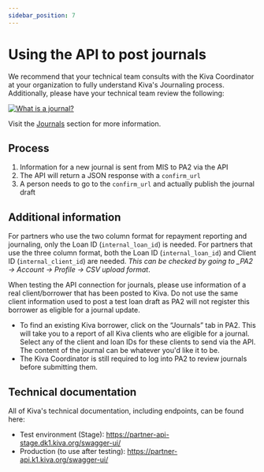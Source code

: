 ```yaml
---
sidebar_position: 7
---
```


# Using the API to post journals


We recommend that your technical team consults with the Kiva Coordinator at your organization to fully understand Kiva's Journaling process. Additionally, please have your technical team review the following:

[![What is a journal?](https://img.youtube.com/vi/irTYtMImrAw/0.jpg)](https://www.youtube.com/watch?v=irTYtMImrAw)

Visit the [Journals](https://kivapartnerhelpcenter.zendesk.com/hc/en-us/categories/360001945772-Journals) section for more information.

## Process

1. Information for a new journal is sent from MIS to PA2 via the API
2. The API will return a JSON response with a `confirm_url`
3. A person needs to go to the `confirm_url` and actually publish the journal draft

## Additional information

For partners who use the two column format for repayment reporting and journaling, only the Loan ID (`internal_loan_id`) is needed. For partners that use the three column format, both the Loan ID (`internal_loan_id`) and Client ID (`internal_client_id`) are needed. *This can be checked by going to _PA2 -> Account -> Profile -> CSV upload format*. 

When testing the API connection for journals, please use information of a real client/borrower that has been posted to Kiva. Do not use the same client information used to post a test loan draft as PA2 will not register this borrower as eligible for a journal update.
* To find an existing Kiva borrower, click on the “Journals” tab in PA2. This will take you to a report of all Kiva clients who are eligible for a journal. Select any of the client and loan IDs for these clients to send via the API.
The content of the journal can be whatever you'd like it to be. 
* The Kiva Coordinator is still required to log into PA2 to review journals before submitting them.

## Technical documentation
All of Kiva's technical documentation, including endpoints, can be found here:
* Test environment (Stage): https://partner-api-stage.dk1.kiva.org/swagger-ui/
* Production (to use after testing): https://partner-api.k1.kiva.org/swagger-ui/
